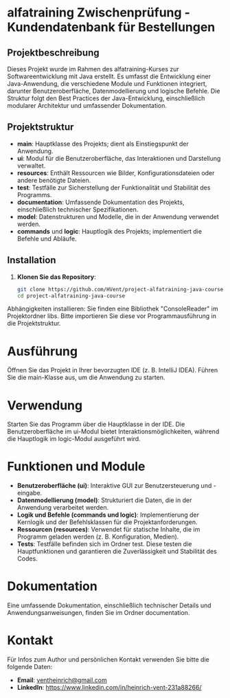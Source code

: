 # alfatraining Zwischenprüfung - Kundendatenbank für Bestellungen

## Projektbeschreibung
Dieses Projekt wurde im Rahmen des alfatraining-Kurses zur Softwareentwicklung mit Java erstellt. Es umfasst die Entwicklung einer Java-Anwendung, die verschiedene Module und Funktionen integriert, darunter Benutzeroberfläche, Datenmodellierung und logische Befehle. Die Struktur folgt den Best Practices der Java-Entwicklung, einschließlich modularer Architektur und umfassender Dokumentation.

## Projektstruktur
- **main**: Hauptklasse des Projekts; dient als Einstiegspunkt der Anwendung.
- **ui**: Modul für die Benutzeroberfläche, das Interaktionen und Darstellung verwaltet.
- **resources**: Enthält Ressourcen wie Bilder, Konfigurationsdateien oder andere benötigte Dateien.
- **test**: Testfälle zur Sicherstellung der Funktionalität und Stabilität des Programms.
- **documentation**: Umfassende Dokumentation des Projekts, einschließlich technischer Spezifikationen.
- **model**: Datenstrukturen und Modelle, die in der Anwendung verwendet werden.
- **commands** und **logic**: Hauptlogik des Projekts; implementiert die Befehle und Abläufe.

## Installation
1. **Klonen Sie das Repository**:
   ```bash
   git clone https://github.com/HVent/project-alfatraining-java-course.git
   cd project-alfatraining-java-course
Abhängigkeiten installieren: Sie finden eine Bibliothek "ConsoleReader" im Projektordner libs.
Bitte importieren Sie diese vor Programmausführung in die Projektstruktur.

# Ausführung
Öffnen Sie das Projekt in Ihrer bevorzugten IDE (z. B. IntelliJ IDEA).
Führen Sie die main-Klasse aus, um die Anwendung zu starten.

# Verwendung
Starten Sie das Programm über die Hauptklasse in der IDE.
Die Benutzeroberfläche im ui-Modul bietet Interaktionsmöglichkeiten, während die Hauptlogik im logic-Modul ausgeführt wird.

# Funktionen und Module
- **Benutzeroberfläche (ui)**: Interaktive GUI zur Benutzersteuerung und -eingabe.
- **Datenmodellierung (model)**: Strukturiert die Daten, die in der Anwendung verarbeitet werden.
- **Logik und Befehle (commands und logic)**: Implementierung der Kernlogik und der Befehlsklassen für die Projektanforderungen.
- **Ressourcen (resources)**: Verwendet für statische Inhalte, die im Programm geladen werden (z. B. Konfiguration, Medien).
- **Tests**: Testfälle befinden sich im Ordner test. Diese testen die Hauptfunktionen und garantieren die Zuverlässigkeit und Stabilität des Codes.

# Dokumentation
Eine umfassende Dokumentation, einschließlich technischer Details und Anwendungsanweisungen, finden Sie im Ordner documentation.

# Kontakt
Für Infos zum Author und persönlichen Kontakt verwenden Sie bitte die folgende Daten:
- **Email**: ventheinrich@gmail.com
- **LinkedIn**: https://www.linkedin.com/in/heinrich-vent-231a88266/
